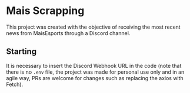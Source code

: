 # Mais Scrapping

This project was created with the objective of receiving the most recent news from MaisEsports through a Discord channel.

## Starting

It is necessary to insert the Discord Webhook URL in the code (note that there is no `.env` file, the project was made for personal use only and in an agile way, PRs are welcome for changes such as replacing the axios with Fetch).
